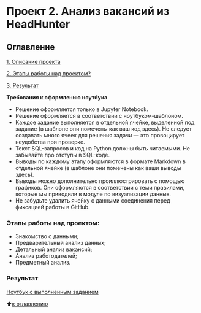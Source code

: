 # Проект 2. Анализ вакансий из HeadHunter

## Оглавление
[1. Описание проекта](https://github.com/Mayoles/Project-1-/blob/main/README.md#описание-проекта)

[2. Этапы работы над проектом?](https://github.com/Mayoles/Project-1-/blob/main/README.md#этапы-работы-надм-проэктом)

[3. Результат]()


**Требования к оформлению ноутбука**
- Решение оформляется только в Jupyter Notebook.
- Решение оформляется в соответствии с ноутбуком-шаблоном.
- Каждое задание выполняется в отдельной ячейке, выделенной под задание (в шаблоне они помечены как ваш код здесь). Не следует создавать много ячеек для решения задачи — это провоцирует неудобства при проверке.
- Текст SQL-запросов и код на Python должны быть читаемыми. Не забывайте про отступы в SQL-коде.
- Выводы по каждому этапу оформляются в формате Markdown в отдельной ячейке (в шаблоне они помечены как ваши выводы здесь).
- Выводы можно дополнительно проиллюстрировать с помощью графиков. Они оформляются в соответствии с теми правилами, которые мы приводили в модуле по визуализации данных.
- Не забудьте удалить ячейку с данными соединения перед фиксацией работы в GitHub.

### Этапы работы над проектом:
- Знакомство с данными;
- Предварительный анализ данных;
- Детальный анализ вакансий;
- Анализ работодателей;
- Предметный анализ.

### Результат
[Ноутбук с выполненным заданием](https://github.com/Mayoles/Project-1-/blob/main/Project-1.ipynb)

:arrow_up:[к оглавлению](https://github.com/Mayoles/Project-1-/blob/main/README.md#оглавление)
